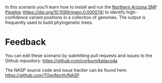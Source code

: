 In this scenario you'll learn how to install and run the [Northern Arizona SNP Pipeline](https://github.com/TGenNorth/NASP) (https://doi.org/10.1099/mgen.0.000074) to identify high-confidence variant positions in a collection of genomes. The output is frequently used to build phylogenetic trees.

# Feedback

You can edit these scenario by submitting pull requests and issues to the Github repository: https://github.com/corburn/katacoda

The NASP source code and issue tracker can be found here: https://github.com/TGenNorth/NASP
